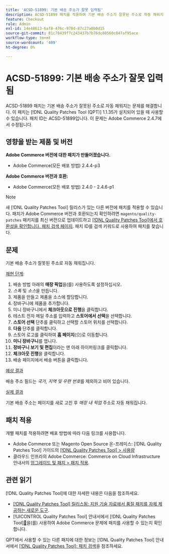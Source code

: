 ```yaml
---
title: 'ACSD-51899: 기본 배송 주소가 잘못 입력됨'
description: ACSD-51899 패치를 적용하여 기본 배송 주소가 잘못된 주소로 자동 채워지는 Adobe Commerce 문제를 해결합니다.
feature: Checkout
role: Admin
exl-id: 14e48613-6af8-476c-978d-87c27a0b0d15
source-git-commit: 81c78439f7c243437b7b76dc80560c847af95ace
workflow-type: tm+mt
source-wordcount: '409'
ht-degree: 0%

---
```


# ACSD-51899: 기본 배송 주소가 잘못 입력됨

ACSD-51899 패치는 기본 배송 주소가 잘못된 주소로 자동 채워지는 문제를 해결합니다. 이 패치는 [!DNL Quality Patches Tool (QPT)] 1.1.35가 설치되어 있을 때 사용할 수 있습니다. 패치 ID는 ACSD-51899입니다. 이 문제는 Adobe Commerce 2.4.7에서 수정됩니다.

## 영향을 받는 제품 및 버전

**Adobe Commerce 버전에 대한 패치가 만들어졌습니다.**

* Adobe Commerce(모든 배포 방법) 2.4.4-p3

**Adobe Commerce 버전과 호환:**

* Adobe Commerce(모든 배포 방법) 2.4.0 - 2.4.6-p1

>[!NOTE]
>
>새 [!DNL Quality Patches Tool] 릴리스가 있는 다른 버전에 패치를 적용할 수 있습니다. 패치가 Adobe Commerce 버전과 호환되는지 확인하려면 `magento/quality-patches` 패키지를 최신 버전으로 업데이트하고 [[!DNL Quality Patches Tool]에서 호환성을 확인합니다. 패치 검색 페이지](https://experienceleague.adobe.com/tools/commerce-quality-patches/index.html?lang=ko). 패치 ID를 검색 키워드로 사용하여 패치를 찾습니다.

## 문제

기본 배송 주소가 잘못된 주소로 자동 채워집니다.

<u>재현 단계</u>:

1. 배송 방법 아래의 **매장 픽업**&#x200B;을(를) 사용하도록 설정하십시오.
1. *스톡* 및 *소스*&#x200B;을 만듭니다.
1. 제품을 만들고 제품을 소스에 할당합니다.
1. 장바구니에 제품을 추가합니다.
1. 미니 장바구니에서 **체크아웃으로 진행**&#x200B;을 클릭합니다.
1. 테스트 전자 메일 주소를 입력하고 **스토어에서 선택**&#x200B;을 선택합니다.
1. **스토어 선택** 단추를 클릭하고 선택할 스토어 위치를 선택합니다.
1. **다음** 단추를 클릭합니다.
1. 스토어 로고를 클릭하여 **홈 페이지**(으)로 이동합니다.
1. **미니 장바구니**&#x200B;를 엽니다.
1. **장바구니 보기 및 편집**&#x200B;이라는 맨 아래 하이퍼링크를 클릭합니다.
1. **체크아웃 진행**&#x200B;을 클릭합니다.
1. 배송 페이지에서 배송 버튼을 클릭합니다.

<u>예상 결과</u>

배송 주소 필드는 *국가, 지역 및 우편 번호*&#x200B;를 제외하고 비어 있습니다.

<u>실제 결과</u>

기본 배송 주소는 페이지를 새로 고친 후 *매장 내 픽업* 주소로 자동 채워집니다.

## 패치 적용

개별 패치를 적용하려면 배포 방법에 따라 다음 링크를 사용합니다.

* Adobe Commerce 또는 Magento Open Source 온-프레미스: [!DNL Quality Patches Tool] 가이드의 [[!DNL Quality Patches Tool] > 사용량](/help/tools/quality-patches-tool/usage.md)
* 클라우드 인프라의 Adobe Commerce: Commerce on Cloud Infrastructure 안내서의 [업그레이드 및 패치 > 패치 적용](https://experienceleague.adobe.com/docs/commerce-cloud-service/user-guide/develop/upgrade/apply-patches.html?lang=ko).

## 관련 읽기

[!DNL Quality Patches Tool]에 대한 자세한 내용은 다음을 참조하세요.

* [[!DNL Quality Patches Tool] 릴리스됨: 지원 기술 자료에서 품질 패치를 자체 제공하는 새로운 도구](https://experienceleague.adobe.com/ko/docs/commerce-knowledge-base/kb/announcements/commerce-announcements/magento-quality-patches-released-new-tool-to-self-serve-quality-patches).
* [!UICONTROL Quality Patches Tool] 안내서에서  [!DNL Quality Patches Tool][&#128279;](/help/tools/quality-patches-tool/patches-available-in-qpt/check-patch-for-magento-issue-with-magento-quality-patches.md)을(를) 사용하여 Adobe Commerce 문제에 패치를 사용할 수 있는지 확인합니다.


QPT에서 사용할 수 있는 다른 패치에 대한 정보는 [!DNL Quality Patches Tool] 안내서에서 [[!DNL Quality Patches Tool]: 패치 검색](https://experienceleague.adobe.com/tools/commerce-quality-patches/index.html?lang=ko)을 참조하세요.
